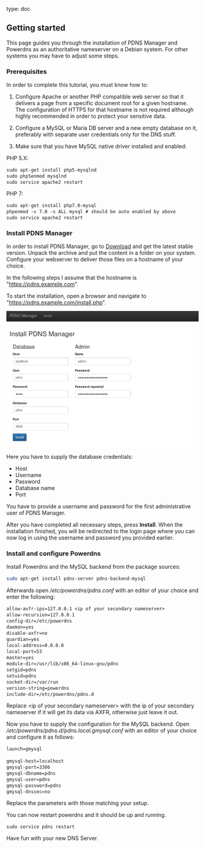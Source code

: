 type: doc

## Getting started

This page guides you through the installation of PDNS Manager and
Powerdns as an authoritative nameserver on a Debian system. For other
systems you may have to adjust some steps.

### Prerequisites

In order to complete this tutorial, you must know how to:

1. Configure Apache or another PHP compatible
web server so that it delivers a page from a specific document root for a
given hostname. The configuration of HTTPS for that hostname is not
required although highly recommended in order to protect your sensitive
data.

2. Configure a MySQL or Maria DB server and a new empty database 
on it, preferably with separate user credentials only for the DNS 
stuff.

3. Make sure that you have MySQL native driver installed and enabled:

PHP 5.X: 
```
sudo apt-get install php5-mysqlnd
sudo php5enmod mysqlnd
sudo service apache2 restart
```
PHP 7:
```
sudo apt-get install php7.0-mysql
phpenmod -v 7.0 -s ALL mysql # should be auto enabled by above
sudo service apache2 restart
```

### Install PDNS Manager

In order to install PDNS Manager, go to [Download](download.md) and get 
the latest stable version. Unpack the archive and put the content in a 
folder on your system. Configure your webserver to deliver those files 
on a hostname of your choice.

In the following steps I assume that the hostname is
"https://pdns.example.com".

To start the installation, open a browser and navigate to 
"https://pdns.example.com/install.php".

![Screenshot Installation](img/quickstart.md/screenshot_installer.png)

Here you have to supply the database credentials:

* Host
* Username
* Password
* Database name
* Port

You have to provide a username and password for the first administrative user
of PDNS Manager.

After you have completed all necessary steps, press **Install**.
When the installation finished, you will be redirected to the login page where
you can now log in using the username and password you provided earlier.

### Install and configure Powerdns

Install Powerdns and the MySQL backend from the package sources:
```bash
sudo apt-get install pdns-server pdns-backend-mysql
```

Afterwards open */etc/powerdns/pdns.conf* with an editor of your choice 
and enter the following:
```
allow-axfr-ips=127.0.0.1 <ip of your secondary nameserver> 
allow-recursion=127.0.0.1
config-dir=/etc/powerdns
daemon=yes
disable-axfr=no
guardian=yes
local-address=0.0.0.0
local-port=53
master=yes
module-dir=/usr/lib/x86_64-linux-gnu/pdns
setgid=pdns
setuid=pdns
socket-dir=/var/run
version-string=powerdns
include-dir=/etc/powerdns/pdns.d
```

Replace &lt;ip of your secondary nameserver&gt; with the ip of your 
secondary nameserver if it will get its data via AXFR, otherwise just 
leave it out.

Now you have to supply the configuration for the MySQL backend. 
Open */etc/powerdns/pdns.d/pdns.local.gmysql.conf* with an editor of
your choice and configure it as follows:

```
launch=gmysql

gmysql-host=localhost
gmysql-port=3306
gmysql-dbname=pdns
gmysql-user=pdns
gmysql-password=pdns
gmysql-dnssec=no

```
Replace the parameters with those matching your setup.

You can now restart powerdns and it should be up and running.
```
sudo service pdns restart 
```

Have fun with your new DNS Server.

